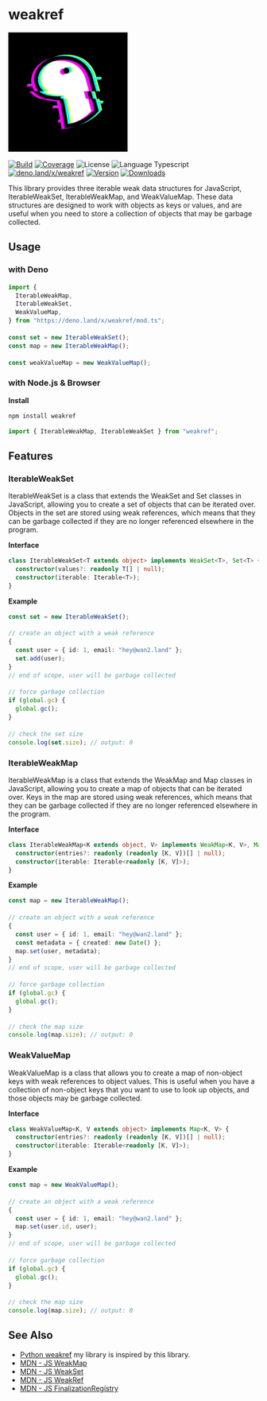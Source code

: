 # weakref

<a href="https://github.com/denostack"><img src="https://raw.githubusercontent.com/denostack/images/main/logo.svg" width="240" /></a>

<p>
  <a href="https://github.com/denostack/weakref/actions"><img alt="Build" src="https://img.shields.io/github/actions/workflow/status/denostack/weakref/ci.yml?branch=main&logo=github&style=flat-square" /></a>
  <a href="https://codecov.io/gh/denostack/weakref"><img alt="Coverage" src="https://img.shields.io/codecov/c/gh/denostack/weakref?style=flat-square" /></a>
  <img alt="License" src="https://img.shields.io/npm/l/weakref.svg?style=flat-square" />
  <img alt="Language Typescript" src="https://img.shields.io/badge/language-Typescript-007acc.svg?style=flat-square" />
  <br />
  <a href="https://deno.land/x/weakref"><img alt="deno.land/x/weakref" src="https://img.shields.io/badge/dynamic/json?url=https://api.github.com/repos/denostack/weakref/tags&query=$[0].name&display_name=tag&label=deno.land/x/weakref@&style=flat-square&logo=deno&labelColor=000&color=777" /></a>
  <a href="https://www.npmjs.com/package/weakref"><img alt="Version" src="https://img.shields.io/npm/v/weakref.svg?style=flat-square&logo=npm" /></a>
  <a href="https://npmcharts.com/compare/weakref?minimal=true"><img alt="Downloads" src="https://img.shields.io/npm/dt/weakref.svg?style=flat-square" /></a>
</p>

This library provides three iterable weak data structures for JavaScript,
IterableWeakSet, IterableWeakMap, and WeakValueMap. These data structures are
designed to work with objects as keys or values, and are useful when you need to
store a collection of objects that may be garbage collected.

## Usage

### with Deno

```ts
import {
  IterableWeakMap,
  IterableWeakSet,
  WeakValueMap,
} from "https://deno.land/x/weakref/mod.ts";

const set = new IterableWeakSet();
const map = new IterableWeakMap();

const weakValueMap = new WeakValueMap();
```

### with Node.js & Browser

**Install**

```bash
npm install weakref
```

```ts
import { IterableWeakMap, IterableWeakSet } from "weakref";
```

## Features

### IterableWeakSet

IterableWeakSet is a class that extends the WeakSet and Set classes in
JavaScript, allowing you to create a set of objects that can be iterated over.
Objects in the set are stored using weak references, which means that they can
be garbage collected if they are no longer referenced elsewhere in the program.

**Interface**

```ts
class IterableWeakSet<T extends object> implements WeakSet<T>, Set<T> {
  constructor(values?: readonly T[] | null);
  constructor(iterable: Iterable<T>);
}
```

**Example**

```ts
const set = new IterableWeakSet();

// create an object with a weak reference
{
  const user = { id: 1, email: "hey@wan2.land" };
  set.add(user);
}
// end of scope, user will be garbage collected

// force garbage collection
if (global.gc) {
  global.gc();
}

// check the set size
console.log(set.size); // output: 0
```

### IterableWeakMap

IterableWeakMap is a class that extends the WeakMap and Map classes in
JavaScript, allowing you to create a map of objects that can be iterated over.
Keys in the map are stored using weak references, which means that they can be
garbage collected if they are no longer referenced elsewhere in the program.

**Interface**

```ts
class IterableWeakMap<K extends object, V> implements WeakMap<K, V>, Map<K, V> {
  constructor(entries?: readonly (readonly [K, V])[] | null);
  constructor(iterable: Iterable<readonly [K, V]>);
}
```

**Example**

```ts
const map = new IterableWeakMap();

// create an object with a weak reference
{
  const user = { id: 1, email: "hey@wan2.land" };
  const metadata = { created: new Date() };
  map.set(user, metadata);
}
// end of scope, user will be garbage collected

// force garbage collection
if (global.gc) {
  global.gc();
}

// check the map size
console.log(map.size); // output: 0
```

### WeakValueMap

WeakValueMap is a class that allows you to create a map of non-object keys with
weak references to object values. This is useful when you have a collection of
non-object keys that you want to use to look up objects, and those objects may
be garbage collected.

**Interface**

```ts
class WeakValueMap<K, V extends object> implements Map<K, V> {
  constructor(entries?: readonly (readonly [K, V])[] | null);
  constructor(iterable: Iterable<readonly [K, V]>);
}
```

**Example**

```ts
const map = new WeakValueMap();

// create an object with a weak reference
{
  const user = { id: 1, email: "hey@wan2.land" };
  map.set(user.id, user);
}
// end of scope, user will be garbage collected

// force garbage collection
if (global.gc) {
  global.gc();
}

// check the map size
console.log(map.size); // output: 0
```

## See Also

- [Python weakref](https://docs.python.org/3/library/weakref.html) my library is
  inspired by this library.
- [MDN - JS WeakMap](https://developer.mozilla.org/en-US/docs/Web/JavaScript/Reference/Global_Objects/WeakMap)
- [MDN - JS WeakSet](https://developer.mozilla.org/en-US/docs/Web/JavaScript/Reference/Global_Objects/WeakSet)
- [MDN - JS WeakRef](https://developer.mozilla.org/en-US/docs/Web/JavaScript/Reference/Global_Objects/WeakRef)
- [MDN - JS FinalizationRegistry](https://developer.mozilla.org/en-US/docs/Web/JavaScript/Reference/Global_Objects/FinalizationRegistry)
